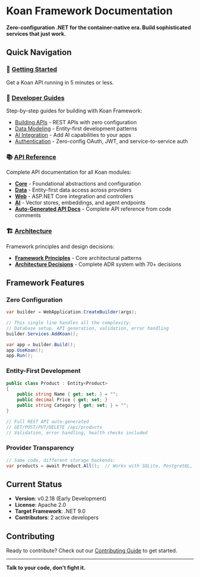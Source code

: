 # Koan Framework Documentation

**Zero-configuration .NET for the container-native era. Build sophisticated services that just work.**

## Quick Navigation

### 🚀 [Getting Started](documentation/getting-started/quickstart.md)
Get a Koan API running in 5 minutes or less.

### 📖 [Developer Guides](documentation/guides/)
Step-by-step guides for building with Koan Framework:
- [Building APIs](documentation/guides/building-apis.md) - REST APIs with zero configuration
- [Data Modeling](documentation/guides/data-modeling.md) - Entity-first development patterns
- [AI Integration](documentation/guides/ai-integration.md) - Add AI capabilities to your apps
- [Authentication](documentation/guides/authentication-setup.md) - Zero-config OAuth, JWT, and service-to-service auth

### 📚 [API Reference](api/)
Complete API documentation for all Koan modules:
- **[Core](documentation/reference/core/index.md)** - Foundational abstractions and configuration
- **[Data](documentation/reference/data/index.md)** - Entity-first data access across providers
- **[Web](documentation/reference/web/index.md)** - ASP.NET Core integration and controllers
- **[AI](documentation/reference/ai/index.md)** - Vector stores, embeddings, and agent endpoints
- **[Auto-Generated API Docs](api/)** - Complete API reference from code comments

### 🏗️ [Architecture](documentation/architecture/principles.md)
Framework principles and design decisions:
- **[Framework Principles](documentation/architecture/principles.md)** - Core architectural patterns
- **[Architecture Decisions](documentation/decisions/)** - Complete ADR system with 70+ decisions

## Framework Features

### Zero Configuration
```csharp
var builder = WebApplication.CreateBuilder(args);

// This single line handles all the complexity:
// Database setup, API generation, validation, error handling
builder.Services.AddKoan();

var app = builder.Build();
app.UseKoan();
app.Run();
```

### Entity-First Development
```csharp
public class Product : Entity<Product>
{
    public string Name { get; set; } = "";
    public decimal Price { get; set; }
    public string Category { get; set; } = "";
}

// Full REST API auto-generated
// GET/POST/PUT/DELETE /api/products
// Validation, error handling, health checks included
```

### Provider Transparency
```csharp
// Same code, different storage backends:
var products = await Product.All();  // Works with SQLite, PostgreSQL, MongoDB, etc.
```

## Current Status

- **Version**: v0.2.18 (Early Development)
- **License**: Apache 2.0
- **Target Framework**: .NET 9.0
- **Contributors**: 2 active developers

## Contributing

Ready to contribute? Check out our [Contributing Guide](CONTRIBUTING.md) to get started.

---

**Talk to your code, don't fight it.**
